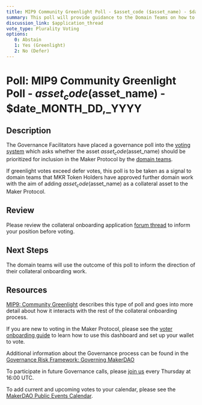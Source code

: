 ```yaml
---
title: MIP9 Community Greenlight Poll - $asset_code ($asset_name) - $date_MONTH_DD,_YYYY
summary: This poll will provide guidance to the Domain Teams on how to prioritise onboarding additional collateral assets. 
discussion_link: $application_thread
vote_type: Plurality Voting
options:
   0: Abstain
   1: Yes (Greenlight)
   2: No (Defer)
---
```

# Poll: MIP9 Community Greenlight Poll - $asset_code ($asset_name) - $date_MONTH_DD,_YYYY

## Description

The Governance Facilitators have placed a governance poll into the [voting system](https://vote.makerdao.com/polling) which asks whether the asset $asset_code ($asset_name) should be prioritized for inclusion in the Maker Protocol by the [domain teams](https://github.com/makerdao/mips/blob/master/MIP7/mip7.md#mip7c2-the-current-domain-roles-list). 

If greenlight votes exceed defer votes, this poll is to be taken as a signal to domain teams that MKR Token Holders have approved further domain work with the aim of adding $asset_code ($asset_name) as a collateral asset to the Maker Protocol.

## Review

Please review the collateral onboarding application [forum thread]($application_thread) to inform your position before voting.

## Next Steps

The domain teams will use the outcome of this poll to inform the direction of their collateral onboarding work. 

## Resources

[MIP9: Community Greenlight](https://github.com/makerdao/mips/blob/Accepted/MIP9/mip9.md) describes this type of poll and goes into more detail about how it interacts with the rest of the collateral onboarding process.

If you are new to voting in the Maker Protocol, please see the [voter onboarding guide](https://community-development.makerdao.com/onboarding/voter-onboarding) to learn how to use this dashboard and set up your wallet to vote.

Additional information about the Governance process can be found in the [Governance Risk Framework: Governing MakerDAO](https://community-development.makerdao.com/governance/governance-risk-framework)

To participate in future Governance calls, please [join us](https://community-development.makerdao.com/governance/governance-and-risk-meetings) every Thursday at 16:00 UTC.

To add current and upcoming votes to your calendar, please see the [MakerDAO Public Events Calendar](https://calendar.google.com/calendar/embed?src=makerdao.com_3efhm2ghipksegl009ktniomdk%40group.calendar.google.com&ctz=America%2FLos_Angeles).